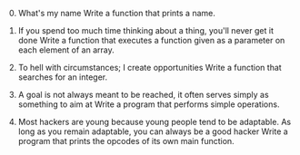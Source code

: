 0. What's my name
 Write a function that prints a name.

1. If you spend too much time thinking about a thing, you'll never get it done
 Write a function that executes a function given as a parameter on each element of an array.

2. To hell with circumstances; I create opportunities
 Write a function that searches for an integer.

3. A goal is not always meant to be reached, it often serves simply as something to aim at
 Write a program that performs simple operations.

4. Most hackers are young because young people tend to be adaptable. As long as you remain adaptable, 
 you can always be a good hacker
 Write a program that prints the opcodes of its own main function.
